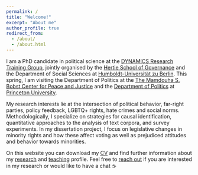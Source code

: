 ```yaml
---
permalink: /
title: "Welcome!"
excerpt: "About me"
author_profile: true
redirect_from: 
  - /about/
  - /about.html
---
```


I am a PhD candidate in political science at the [DYNAMICS Research Training Group](https://www.sowi.hu-berlin.de/en/dynamics), jointly organised by the [Hertie School of Governance](https://www.hertie-school.org/de/) and the Department of Social Sciences at [Humboldt-Universität zu Berlin](https://www.sowi.hu-berlin.de/en/lehrbereiche-en/comparative-political-behavior/team/violeta-haas). This spring, I am visiting the Department of Politics at the [The Mamdouha S. Bobst Center for Peace and Justice](https://bobst.princeton.edu) and the [Department of Politics](https://politics.princeton.edu) at [Princeton University](https://www.princeton.edu).

My research interests lie at the intersection of political behavior, far-right parties, policy feedback, LGBTQ+ rights, hate crimes and social norms. Methodologically, I specialize on strategies for causal identification, quantitative approaches to the analysis of text corpora, and survey experiments. In my dissertation project, I focus on legislative changes in minority rights and how these affect voting as well as prejudiced attitudes and behavior towards minorities. 

On this website you can download my [CV](https://violeta-haas.github.io/cv/) and find further information about my [research](https://violeta-haas.github.io/research/) and [teaching](https://violeta-haas.github.io/teaching/) profile. Feel free to [reach out](mailto:violeta.haas@hu-berlin.de) if you are interested in my research or would like to have a chat :coffee:
